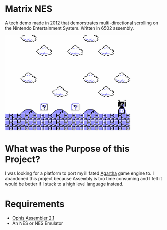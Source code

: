 # Matrix NES

A tech demo made in 2012 that demonstrates multi-directional scrolling on the Nintendo Entertainment System.
Written in 6502 assembly.

<img src="https://raw.githubusercontent.com/JohnnyLdeAlba/matrix-nes/main/matrix-nes-1008201701.png" alt="" style="width: 400px;"/>

# What was the Purpose of this Project?

I was looking for a platform to port my ill fated [Agartha](https://github.com/JohnnyLdeAlba/agartha-flash) game engine to. I abandoned this project because Assembly is too time consuming and I felt it would be better if I stuck to a high level language instead. 

# Requirements

- [Ophis Assembler 2.1](https://michaelcmartin.github.io/Ophis/)
- An NES or NES Emulator

